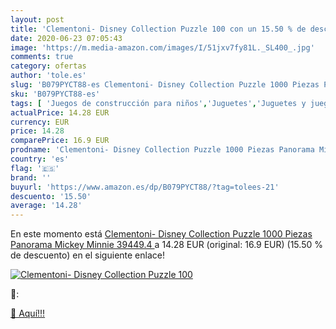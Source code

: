 ```yaml
---
layout: post
title: 'Clementoni- Disney Collection Puzzle 100 con un 15.50 % de descuento'
date: 2020-06-23 07:05:43
image: 'https://m.media-amazon.com/images/I/51jxv7fy81L._SL400_.jpg'
comments: true
category: ofertas
author: 'tole.es'
slug: 'B079PYCT88-es Clementoni- Disney Collection Puzzle 1000 Piezas Panorama...'
sku: 'B079PYCT88-es'
tags: [ 'Juegos de construcción para niños','Juguetes','Juguetes y juegos','puzzle', ]
actualPrice: 14.28 EUR
currency: EUR
price: 14.28
comparePrice: 16.9 EUR
prodname: 'Clementoni- Disney Collection Puzzle 1000 Piezas Panorama Mickey Minnie  39449.4 '
country: 'es'
flag: '🇪🇸'
brand: ''
buyurl: 'https://www.amazon.es/dp/B079PYCT88/?tag=tolees-21'
descuento: '15.50'
average: '14.28'
---
```


En este momento está [Clementoni- Disney Collection Puzzle 1000 Piezas Panorama Mickey Minnie  39449.4 ](https://www.amazon.es/dp/B079PYCT88/?tag=tolees-21) a 14.28 EUR (original: 16.9 EUR) (15.50 %  de descuento) en el siguiente enlace!

[![Clementoni- Disney Collection Puzzle 100](https://m.media-amazon.com/images/I/51jxv7fy81L._SL400_.jpg)](https://www.amazon.es/dp/B079PYCT88/?tag=tolees-21)

🔎:


[🛒 Aquí!!!](https://www.amazon.es/dp/B079PYCT88/?tag=tolees-21)
